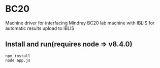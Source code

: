# BC20
Machine driver for interfacing Mindray BC20 lab machine with IBLIS for automatic results upload to IBLIS
## Install and run(requires node => v8.4.0)
 `npm install` \
 `node app.js`
